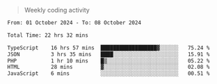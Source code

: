 > Weekly coding activity
<!--START_SECTION:waka-->

```txt
From: 01 October 2024 - To: 08 October 2024

Total Time: 22 hrs 32 mins

TypeScript    16 hrs 57 mins  ██████████████████▓░░░░░░   75.24 %
JSON          3 hrs 35 mins   ████░░░░░░░░░░░░░░░░░░░░░   15.91 %
PHP           1 hr 10 mins    █▒░░░░░░░░░░░░░░░░░░░░░░░   05.22 %
HTML          28 mins         ▓░░░░░░░░░░░░░░░░░░░░░░░░   02.08 %
JavaScript    6 mins          ░░░░░░░░░░░░░░░░░░░░░░░░░   00.51 %
```

<!--END_SECTION:waka-->
